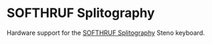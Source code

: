 # SOFTHRUF Splitography

Hardware support for the [SOFTHRUF Splitography][splitography] Steno keyboard.

 [splitography]: https://softhruf.love/collections/writers
